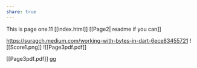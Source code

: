 ```yaml
---
share: true
---
```

This is page one.11
[[index.html]]
[[Page2| readme if you can]]

https://suragch.medium.com/working-with-bytes-in-dart-6ece83455721
![[Score1.png]]
![[Page3pdf.pdf]]

[[Page3pdf.pdf]]
gg
[](Page3pdf.pdf)